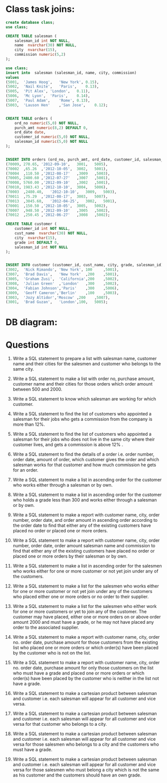 # Class task joins:

```sql
create database class;
use class; 

CREATE TABLE salesman (
    salesman_id int NOT NULL,
    name  nvarchar(30) NOT NULL,
    city  nvarchar(15),
    commission numeric(5,2)
);

use class; 
insert into  salesman (salesman_id, name, city, commission)
values
(5001,	'James Hoog',	'New York',	0.15),
(5002,	'Nail Knite',	'Paris',	0.13),
(5005,	'Pit Alex',	'London',	0.11),
(5006,	'Mc Lyon',	'Paris',	0.14),
(5007,	'Paul Adam',	'Rome',	0.13),
(5003,	'Lauson Hen'	,'San Jose',	0.12);


CREATE TABLE orders (
    ord_no numeric(5,0) NOT NULL,
    purch_amt numeric(8,2) DEFAULT 0,
    ord_date date,
    customer_id numeric(5,0) NOT NULL,
    salesman_id numeric(5,0) NOT NULL
);


INSERT INTO orders (ord_no, purch_amt, ord_date, customer_id, salesman_id) VALUES
(70009,	270.65,	'2012-09-10',	3001,	5005),
(70002	,65.26	,'2012-10-05',	3002,	5001),
(70004	,110.50	,'2012-08-17'	,3009	,5003),
(70005,	2400.60	,'2012-07-27'	,3007	,5001),
(70008,	5760.00	,'2012-09-10'	,3002	,5001),
(70010,	1983.43	,'2012-10-10',	3004,	5006),
(70003	,2480.40,	'2012-10-10',	3009,	5003),
(70011	,75.29	,'2012-08-17',	3003,	5007),
(70013	,3045.60,	'2012-04-25',	3002,	5001),
(70001	,150.50	,'2012-10-05',	3005,	5002),
(70007	,948.50	,'2012-09-10'	,3005	,5002),
(70012	,250.45	,'2012-06-27'	,3008	,5002);

CREATE TABLE customer (
    customer_id int NOT NULL,
    cust_name  nvarchar(30) NOT NULL,
    city  nvarchar(15),
    grade int DEFAULT 0,
    salesman_id int NOT NULL
);


INSERT INTO customer (customer_id, cust_name, city, grade, salesman_id) values
(3002,	'Nick Rimando',	'New York',	100		,5001),
(3007,	'Brad Davis',	'New York'	,200	,5001),
(3005,	'Graham Zusi',	'California',200    ,5002),
(3008,	'Julian Green'	,'London'	,300	,5002),
(3004,	'Fabian Johnson','Paris'	,300	,5006),
(3009,	'Geoff Cameron','Berlin'	,100	,5003),
(3003,	'Jozy Altidor','Moscow'	,200	,5007),
(3001,	'Brad Guzan',	'London',100,	5005);

```
# DB diagram:

# Questions

1. Write a SQL statement to prepare a list with salesman name, customer name and their cities for the salesmen and customer who belongs to the same city. 

2. Write a SQL statement to make a list with order no, purchase amount, customer name and their cities for those orders which order amount between 500 and 2000. 


3. Write a SQL statement to know which salesman are working for which customer. 

4. Write a SQL statement to find the list of customers who appointed a salesman for their jobs who gets a commission from the company is more than 12%.  

5. Write a SQL statement to find the list of customers who appointed a salesman for their jobs who does not live in the same city where their customer lives, and gets a commission is above 12% .  

6. Write a SQL statement to find the details of a order i.e. order number, order date, amount of order, which customer gives the order and which salesman works for that customer and how much commission he gets for an order.  

7. Write a SQL statement to make a list in ascending order for the customer who works either through a salesman or by own.  

8. Write a SQL statement to make a list in ascending order for the customer who holds a grade less than 300 and works either through a salesman or by own. 

9. Write a SQL statement to make a report with customer name, city, order number, order date, and order amount in ascending order according to the order date to find that either any of the existing customers have placed no order or placed one or more orders. 

10. Write a SQL statement to make a report with customer name, city, order number, order date, order amount salesman name and commission to find that either any of the existing customers have placed no order or placed one or more orders by their salesman or by own. 

11. Write a SQL statement to make a list in ascending order for the salesmen who works either for one or more customer or not yet join under any of the customers. 

12. Write a SQL statement to make a list for the salesmen who works either for one or more customer or not yet join under any of the customers who placed either one or more orders or no order to their supplier. 

13. Write a SQL statement to make a list for the salesmen who either work for one or more customers or yet to join any of the customer. The customer may have placed, either one or more orders on or above order amount 2000 and must have a grade, or he may not have placed any order to the associated supplier. 

14. Write a SQL statement to make a report with customer name, city, order no. order date, purchase amount for those customers from the existing list who placed one or more orders or which order(s) have been placed by the customer who is not on the list. 

15. Write a SQL statement to make a report with customer name, city, order no. order date, purchase amount for only those customers on the list who must have a grade and placed one or more orders or which order(s) have been placed by the customer who is neither in the list not have a grade. 

16. Write a SQL statement to make a cartesian product between salesman and customer i.e. each salesman will appear for all customer and vice versa. 

17. Write a SQL statement to make a cartesian product between salesman and customer i.e. each salesman will appear for all customer and vice versa for that customer who belongs to a city. 

18. Write a SQL statement to make a cartesian product between salesman and customer i.e. each salesman will appear for all customer and vice versa for those salesmen who belongs to a city and the customers who must have a grade. 

19. Write a SQL statement to make a cartesian product between salesman and customer i.e. each salesman will appear for all customer and vice versa for those salesmen who must belong a city which is not the same as his customer and the customers should have an own grade. 

